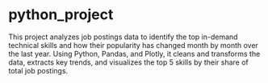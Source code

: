 # python_project
This project analyzes job postings data to identify the top in-demand technical skills and how their popularity has changed month by month over the last year. Using Python, Pandas, and Plotly, it cleans and transforms the data, extracts key trends, and visualizes the top 5 skills by their share of total job postings.
